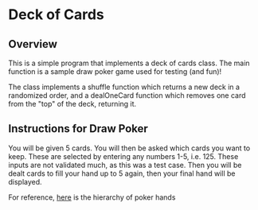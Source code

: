 # Deck of Cards
## Overview

This is a simple program that implements a deck of cards class. The main function is a sample draw poker game used for testing (and fun)! 

The class implements a shuffle function which returns a new deck in a randomized order, and a dealOneCard function which removes one card from the "top" of the deck, returning it. 

## Instructions for Draw Poker

You will be given 5 cards. You will then be asked which cards you want to keep. These are selected by entering any numbers 1-5, i.e. 125. These inputs are not validated much, as this was a test case.  Then you will be dealt cards to fill your hand up to 5 again, then your final hand will be displayed.

For reference, [here](https://en.wikipedia.org/wiki/List_of_poker_hands) is the hierarchy of poker hands